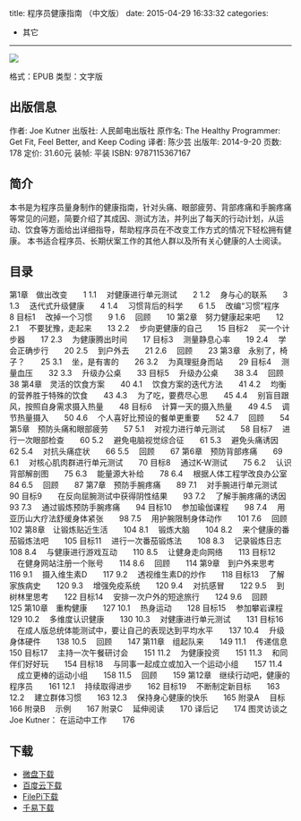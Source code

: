title: 程序员健康指南 （中文版）
date: 2015-04-29 16:33:32
categories:
  - 其它
---

![](http://img5.douban.com/lpic/s27461948.jpg)

格式：EPUB
类型：文字版

<!--more-->

## 出版信息 ##

作者: Joe Kutner 
出版社: 人民邮电出版社
原作名: The Healthy Programmer: Get Fit, Feel Better, and Keep Coding
译者: 陈少芸 
出版年: 2014-9-20
页数: 178
定价: 31.60元
装帧: 平装
ISBN: 9787115367167

## 简介 ##

本书是为程序员量身制作的健康指南，针对头痛、眼部疲劳、背部疼痛和手腕疼痛等常见的问题，简要介绍了其成因、测试方法，并列出了每天的行动计划，从运动、饮食等方面给出详细指导，帮助程序员在不改变工作方式的情况下轻松拥有健康。
本书适合程序员、长期伏案工作的其他人群以及所有关心健康的人士阅读。

## 目录 ##

第1章　做出改变　　1
1.1 　对健康进行单元测试　　2
1.2 　身与心的联系　　3
1.3 　迭代式升级健康　　4
1.4 　习惯背后的科学　　6
1.5 　改编“习惯”程序　　8
目标1 　改掉一个习惯　　9
1.6 　回顾　　10
第2章　努力健康起来吧　　12
2.1 　不要犹豫，走起来　　13
2.2 　步向更健康的自己　　15
目标2 　买一个计步器　　17
2.3 　为健康腾出时间　　17
目标3 　测量静息心率　　19
2.4 　学会正确步行　　20
2.5 　到户外去　　21
2.6 　回顾　　23
第3章　永别了，椅子？　　25
3.1 　坐，是有害的　　26
3.2 　为真理挺身而站　　29
目标4 　测量血压　　32
3.3 　升级办公桌　　33
目标5 　升级办公桌　　38
3.4 　回顾　　38
第4章　灵活的饮食方案　　40
4.1 　饮食方案的迭代方法　　41
4.2 　均衡的营养胜于特殊的饮食　　43
4.3 　为了吃，要费尽心思　　45
4.4 　别盲目跟风，按照自身需求摄入热量　　48
目标6 　计算一天的摄入热量　　49
4.5 　调节热量摄入　　50
4.6 　个人喜好比预设的餐单更重要　　52
4.7 　回顾　　54
第5章　预防头痛和眼部疲劳　　57
5.1 　对视力进行单元测试　　58
目标7 　进行一次眼部检查　　60
5.2 　避免电脑视觉综合征　　61
5.3 　避免头痛诱因　　62
5.4 　对抗头痛症状　　66
5.5 　回顾　　67
第6章　预防背部疼痛　　69
6.1 　对核心肌肉群进行单元测试　　70
目标8 　通过K-W测试　　75
6.2 　认识背部解剖图　　75
6.3 　能量源大补给　　78
6.4 　根据人体工程学改良办公室　　84
6.5 　回顾　　87
第7章　预防手腕疼痛　　89
7.1 　对手腕进行单元测试　　90
目标9　　在反向屈腕测试中获得阴性结果　　93
7.2 　了解手腕疼痛的诱因　　93
7.3 　通过锻炼预防手腕疼痛　　94
目标10 　参加瑜伽课程　　98
7.4 　用亚历山大疗法舒缓身体紧张　　98
7.5 　用护腕限制身体动作　　101
7.6 　回顾　　102
第8章　让锻炼贴近生活　　104
8.1 　锻炼大脑　　104
8.2 　来个健康的番茄锻炼法吧　　105
目标11 　进行一次番茄锻炼法　　108
8.3 　记录锻炼日志　　108
8.4 　与健康进行游戏互动　　110
8.5 　让健身走向网络　　113
目标12 　在健身网站注册一个账号　　114
8.6 　回顾　　114
第9章　到户外来思考　　116
9.1 　摄入维生素D　　117
9.2 　透视维生素D的炒作　　118
目标13 　了解家族病史　　120
9.3 　增强免疫系统　　120
9.4 　对抗感冒　　122
9.5 　到树林里思考　　122
目标14 　安排一次户外的短途旅行　　124
9.6 　回顾　　125
第10章　重构健康　　127
10.1 　热身运动　　128
目标15 　参加攀岩课程　　129
10.2 　多维度认识健康　　130
10.3 　对健康进行单元测试　　131
目标16 　在成人版总统体能测试中，要让自己的表现达到平均水平　　137
10.4 　升级身体硬件　　138
10.5 　回顾　　147
第11章　组起队来　　149
11.1 　传递信息　　150
目标17 　主持一次午餐研讨会　　151
11.2 　为健康投资　　151
11.3 　和同伴们好好玩　　154
目标18 　与同事一起成立或加入一个运动小组　　157
11.4 　成立更棒的运动小组　　158
11.5 　回顾　　159
第12章　继续行动吧，健康的程序员　　161
12.1 　持续取得进步　　162
目标19 　不断制定新目标　　163
12.2 　建立群体习惯　　163
12.3 　保持身心健康的快乐　　165
附录A 　目标　　166
附录B 　示例　　167
附录C 　延伸阅读　　170
译后记　　174
图灵访谈之Joe Kutner：
在运动中工作　　176

## 下载 ##

* [微盘下载](http://vdisk.weibo.com/s/aADaW4YROyYOU)
* [百度云下载](http://pan.baidu.com/s/1ntuX5RN)
* [FilePi下载](http://filepi.com/i/x3AmZhO)
* [千易下载](http://1000eb.com/1ggdj)

